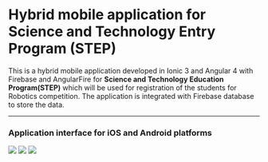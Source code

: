 # Hybrid mobile application for Science and Technology Entry Program (STEP)
This is a hybrid mobile application developed in Ionic 3 and Angular 4 with Firebase and AngularFire for <strong>Science and Technology Education Program(STEP)</strong> which will be used for registration of the students for Robotics competition. The application is integrated with Firebase database to store the data.


<hr>
<h3>Application interface for iOS and Android platforms</h3>
<img src="https://github.com/patilankita79/MobileAppForSTEP/blob/master/Screenshots/Screenshot%202017-09-10%2021.58.33.png" />
<img src="https://github.com/patilankita79/MobileAppForSTEP/blob/master/Screenshots/Screenshot%202017-09-10%2021.59.05.png" />
<img src="https://github.com/patilankita79/MobileAppForSTEP/blob/master/Screenshots/Screenshot%202017-09-10%2021.59.16.png" />
